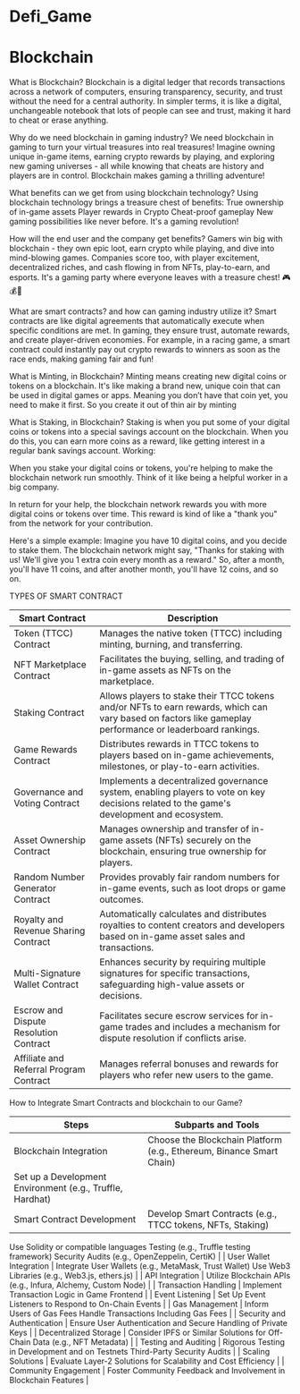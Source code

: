 # Defi_Game
# Blockchain

What is Blockchain?
Blockchain is a digital ledger that records transactions across a network of computers, ensuring transparency, security, and trust without the need for a central authority.
In simpler terms, it is like a digital, unchangeable notebook that lots of people can see and trust, making it hard to cheat or erase anything.


Why do we need blockchain in gaming industry?
We need blockchain in gaming to turn your virtual treasures into real treasures! Imagine owning unique in-game items, earning crypto rewards by playing, and exploring new gaming universes - all while knowing that cheats are history and players are in control. Blockchain makes gaming a thrilling adventure!


What benefits can we get from using blockchain technology?
Using blockchain technology brings a treasure chest of benefits:
True ownership of in-game assets
Player rewards in Crypto
Cheat-proof gameplay
New gaming possibilities like never before. It's a gaming revolution!


How will the end user and the company get benefits?
Gamers win big with blockchain - they own epic loot, earn crypto while playing, and dive into mind-blowing games. Companies score too, with player excitement, decentralized riches, and cash flowing in from NFTs, play-to-earn, and esports. It's a gaming party where everyone leaves with a treasure chest! 🎮💰🚀


What are smart contracts? and how can gaming industry utilize it?
Smart contracts are like digital agreements that automatically execute when specific conditions are met. In gaming, they ensure trust, automate rewards, and create player-driven economies. For example, in a racing game, a smart contract could instantly pay out crypto rewards to winners as soon as the race ends, making gaming fair and fun!


What is Minting, in Blockchain?
Minting means creating new digital coins or tokens on a blockchain. It's like making a brand new, unique coin that can be used in digital games or apps. Meaning you don’t have that coin yet, you need to make it first. So you create it out of thin air by minting


What is Staking, in Blockchain?
Staking is when you put some of your digital coins or tokens into a special savings account on the blockchain. When you do this, you can earn more coins as a reward, like getting interest in a regular bank savings account.
Working:

When you stake your digital coins or tokens, you're helping to make the blockchain network run smoothly. Think of it like being a helpful worker in a big company.

In return for your help, the blockchain network rewards you with more digital coins or tokens over time. This reward is kind of like a "thank you" from the network for your contribution.

Here's a simple example: Imagine you have 10 digital coins, and you decide to stake them. The blockchain network might say, "Thanks for staking with us! We'll give you 1 extra coin every month as a reward." So, after a month, you'll have 11 coins, and after another month, you'll have 12 coins, and so on.

TYPES OF SMART CONTRACT

| Smart Contract | Description |
| --- | --- |
| Token (TTCC) Contract | Manages the native token (TTCC) including minting, burning, and transferring. |
| NFT Marketplace Contract | Facilitates the buying, selling, and trading of in-game assets as NFTs on the marketplace. |
| Staking Contract | Allows players to stake their TTCC tokens and/or NFTs to earn rewards, which can vary based on factors like gameplay performance or leaderboard rankings. |
| Game Rewards Contract | Distributes rewards in TTCC tokens to players based on in-game achievements, milestones, or play-to-earn activities. |
| Governance and Voting Contract | Implements a decentralized governance system, enabling players to vote on key decisions related to the game's development and ecosystem. |
| Asset Ownership Contract | Manages ownership and transfer of in-game assets (NFTs) securely on the blockchain, ensuring true ownership for players. |
| Random Number Generator Contract | Provides provably fair random numbers for in-game events, such as loot drops or game outcomes. |
| Royalty and Revenue Sharing Contract | Automatically calculates and distributes royalties to content creators and developers based on in-game asset sales and transactions. |
| Multi-Signature Wallet Contract | Enhances security by requiring multiple signatures for specific transactions, safeguarding high-value assets or decisions. |
| Escrow and Dispute Resolution Contract | Facilitates secure escrow services for in-game trades and includes a mechanism for dispute resolution if conflicts arise. |
| Affiliate and Referral Program Contract | Manages referral bonuses and rewards for players who refer new users to the game. |


How to Integrate Smart Contracts and blockchain to our Game?

| Steps | Subparts and Tools |
| --- | --- |
| Blockchain Integration | Choose the Blockchain Platform (e.g., Ethereum, Binance Smart Chain) 
Set up a Development Environment (e.g., Truffle, Hardhat) |
| Smart Contract Development | Develop Smart Contracts (e.g., TTCC tokens, NFTs, Staking)
Use Solidity or compatible languages 
Testing (e.g., Truffle testing framework)
Security Audits (e.g., OpenZeppelin, CertiK) |
| User Wallet Integration | Integrate User Wallets (e.g., MetaMask, Trust Wallet) Use Web3 Libraries (e.g., Web3.js, ethers.js) |
| API Integration | Utilize Blockchain APIs (e.g., Infura, Alchemy, Custom Node) |
| Transaction Handling | Implement Transaction Logic in Game Frontend |
| Event Listening | Set Up Event Listeners to Respond to On-Chain Events |
| Gas Management | Inform Users of Gas Fees
Handle Transactions Including Gas Fees |
| Security and Authentication | Ensure User Authentication and Secure Handling of Private Keys |
| Decentralized Storage | Consider IPFS or Similar Solutions for Off-Chain Data (e.g., NFT Metadata) |
| Testing and Auditing | Rigorous Testing in Development and on Testnets Third-Party Security Audits |
| Scaling Solutions | Evaluate Layer-2 Solutions for Scalability and Cost Efficiency |
| Community Engagement | Foster Community Feedback and Involvement in Blockchain Features |

